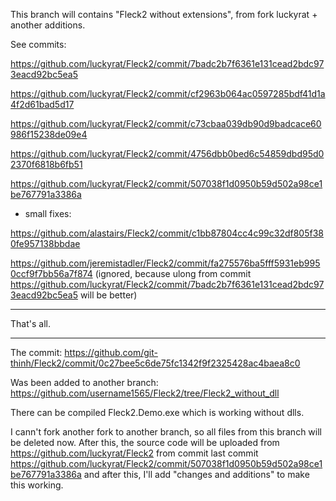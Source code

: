 This branch will contains "Fleck2 without extensions", from fork luckyrat + another additions.

See commits:

https://github.com/luckyrat/Fleck2/commit/7badc2b7f6361e131cead2bdc973eacd92bc5ea5

https://github.com/luckyrat/Fleck2/commit/cf2963b064ac0597285bdf41d1a4f2d61bad5d17

https://github.com/luckyrat/Fleck2/commit/c73cbaa039db90d9badcace60986f15238de09e4

https://github.com/luckyrat/Fleck2/commit/4756dbb0bed6c54859dbd95d02370f6818b6fb51

https://github.com/luckyrat/Fleck2/commit/507038f1d0950b59d502a98ce1be767791a3386a

+ small fixes:

https://github.com/alastairs/Fleck2/commit/c1bb87804cc4c99c32df805f380fe957138bbdae

https://github.com/jeremistadler/Fleck2/commit/fa275576ba5fff5931eb9950ccf9f7bb56a7f874
(ignored, because ulong from commit https://github.com/luckyrat/Fleck2/commit/7badc2b7f6361e131cead2bdc973eacd92bc5ea5
 will be better)

___________
That's all.
___________
The commit: https://github.com/git-thinh/Fleck2/commit/0c27bee5c6de75fc1342f9f2325428ac4baea8c0

Was been added to another branch: https://github.com/username1565/Fleck2/tree/Fleck2_without_dll

There can be compiled Fleck2.Demo.exe which is working without dlls.






I cann't fork another fork to another branch, so all files from this branch will be deleted now.
After this, the source code will be uploaded from https://github.com/luckyrat/Fleck2
from commit last commit https://github.com/luckyrat/Fleck2/commit/507038f1d0950b59d502a98ce1be767791a3386a
and after this, I'll add "changes and additions" to make this working.
